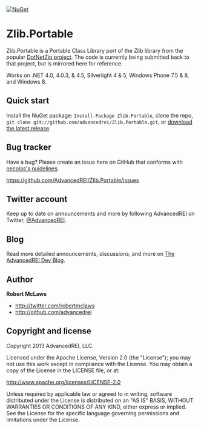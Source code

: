 [![NuGet](https://img.shields.io/nuget/v/Zlib.Portable.Core "Download from NuGet")](https://www.nuget.org/packages/Zlib.Portable.Core)

Zlib.Portable
=================

Zlib.Portable is a Portable Class Library port of the Zlib library from the popular [DotNetZip project](http://dotnetzip.codeplex.com). The code is currently being submitted back to that project, but is mirrored here for reference.

Works on .NET 4.0, 4.0.3, & 4.5, Silverlight 4 & 5, Windows Phone 7.5 & 8, and Windows 8.

Quick start
-----------

Install the NuGet package: `Install-Package Zlib.Portable`, clone the repo, `git clone git://github.com/advancedrei/Zlib.Portable.git`, or [download the latest release](https://github.com/advancedrei/Zlib.Portable/zipball/master).

Bug tracker
-----------

Have a bug? Please create an issue here on GitHub that conforms with [necolas's guidelines](https://github.com/necolas/issue-guidelines).

https://github.com/AdvancedREI/Zlib.Portable/issues


Twitter account
---------------

Keep up to date on announcements and more by following AdvancedREI on Twitter, [@AdvancedREI](http://twitter.com/AdvancedREI).



Blog
----

Read more detailed announcements, discussions, and more on [The AdvancedREI Dev Blog](http://advancedrei.com/blogs/development).


Author
-------

**Robert McLaws**

+ http://twitter.com/robertmclaws
+ http://github.com/advancedrei


Copyright and license
---------------------

Copyright 2013 AdvancedREI, LLC.

Licensed under the Apache License, Version 2.0 (the "License");
you may not use this work except in compliance with the License. You may obtain a copy of the License in the LICENSE file, or at:

   http://www.apache.org/licenses/LICENSE-2.0

Unless required by applicable law or agreed to in writing, software distributed under the License is distributed on an "AS IS" BASIS, WITHOUT WARRANTIES OR CONDITIONS OF ANY KIND, either express or implied.
See the License for the specific language governing permissions and limitations under the License.
